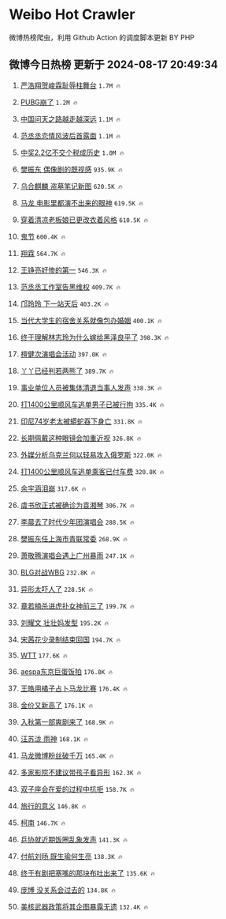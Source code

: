 # Weibo Hot Crawler 



微博热榜爬虫，利用 Github Action 的调度脚本更新 BY PHP 


## 微博今日热榜 更新于 2024-08-17 20:49:34 
1. [严浩翔贺峻霖耻辱柱舞台](https://s.weibo.com/weibo?q=%23%E4%B8%A5%E6%B5%A9%E7%BF%94%E8%B4%BA%E5%B3%BB%E9%9C%96%E8%80%BB%E8%BE%B1%E6%9F%B1%E8%88%9E%E5%8F%B0%23&t=31&band_rank=1&Refer=top) `1.7M 🔥` 

1. [PUBG崩了](https://s.weibo.com/weibo?q=PUBG%E5%B4%A9%E4%BA%86&t=31&band_rank=2&Refer=top) `1.2M 🔥` 

1. [中国问天之路越走越深远](https://s.weibo.com/weibo?q=%23%E4%B8%AD%E5%9B%BD%E9%97%AE%E5%A4%A9%E4%B9%8B%E8%B7%AF%E8%B6%8A%E8%B5%B0%E8%B6%8A%E6%B7%B1%E8%BF%9C%23&t=31&band_rank=3&Refer=top) `1.1M 🔥` 

1. [范丞丞恋情风波后首露面](https://s.weibo.com/weibo?q=%23%E8%8C%83%E4%B8%9E%E4%B8%9E%E6%81%8B%E6%83%85%E9%A3%8E%E6%B3%A2%E5%90%8E%E9%A6%96%E9%9C%B2%E9%9D%A2%23&t=31&band_rank=4&Refer=top) `1.1M 🔥` 

1. [中奖2.2亿不交个税成历史](https://s.weibo.com/weibo?q=%23%E4%B8%AD%E5%A5%962.2%E4%BA%BF%E4%B8%8D%E4%BA%A4%E4%B8%AA%E7%A8%8E%E6%88%90%E5%8E%86%E5%8F%B2%23&t=31&band_rank=5&Refer=top) `1.0M 🔥` 

1. [樊振东 偶像剧的既视感](https://s.weibo.com/weibo?q=%E6%A8%8A%E6%8C%AF%E4%B8%9C%20%E5%81%B6%E5%83%8F%E5%89%A7%E7%9A%84%E6%97%A2%E8%A7%86%E6%84%9F&t=31&band_rank=6&Refer=top) `935.9K 🔥` 

1. [乌合麒麟 盗墓笔记新图](https://s.weibo.com/weibo?q=%E4%B9%8C%E5%90%88%E9%BA%92%E9%BA%9F%20%E7%9B%97%E5%A2%93%E7%AC%94%E8%AE%B0%E6%96%B0%E5%9B%BE&t=31&band_rank=7&Refer=top) `620.5K 🔥` 

1. [马龙 电影里都演不出来的眼神](https://s.weibo.com/weibo?q=%E9%A9%AC%E9%BE%99%20%E7%94%B5%E5%BD%B1%E9%87%8C%E9%83%BD%E6%BC%94%E4%B8%8D%E5%87%BA%E6%9D%A5%E7%9A%84%E7%9C%BC%E7%A5%9E&t=31&band_rank=8&Refer=top) `619.5K 🔥` 

1. [穿着清凉老板娘已更改衣着风格](https://s.weibo.com/weibo?q=%23%E7%A9%BF%E7%9D%80%E6%B8%85%E5%87%89%E8%80%81%E6%9D%BF%E5%A8%98%E5%B7%B2%E6%9B%B4%E6%94%B9%E8%A1%A3%E7%9D%80%E9%A3%8E%E6%A0%BC%23&t=31&band_rank=9&Refer=top) `610.5K 🔥` 

1. [鬼节](https://s.weibo.com/weibo?q=%E9%AC%BC%E8%8A%82&t=31&band_rank=10&Refer=top) `600.4K 🔥` 

1. [翔霖](https://s.weibo.com/weibo?q=%E7%BF%94%E9%9C%96&t=31&band_rank=11&Refer=top) `564.7K 🔥` 

1. [王铮亮好惨的第一](https://s.weibo.com/weibo?q=%E7%8E%8B%E9%93%AE%E4%BA%AE%E5%A5%BD%E6%83%A8%E7%9A%84%E7%AC%AC%E4%B8%80&t=31&band_rank=12&Refer=top) `546.3K 🔥` 

1. [范丞丞工作室告黑维权](https://s.weibo.com/weibo?q=%23%E8%8C%83%E4%B8%9E%E4%B8%9E%E5%B7%A5%E4%BD%9C%E5%AE%A4%E5%91%8A%E9%BB%91%E7%BB%B4%E6%9D%83%23&t=31&band_rank=13&Refer=top) `409.7K 🔥` 

1. [邝玲玲 下一站天后](https://s.weibo.com/weibo?q=%E9%82%9D%E7%8E%B2%E7%8E%B2%20%E4%B8%8B%E4%B8%80%E7%AB%99%E5%A4%A9%E5%90%8E&t=31&band_rank=14&Refer=top) `403.2K 🔥` 

1. [当代大学生的宿舍关系就像包办婚姻](https://s.weibo.com/weibo?q=%23%E5%BD%93%E4%BB%A3%E5%A4%A7%E5%AD%A6%E7%94%9F%E7%9A%84%E5%AE%BF%E8%88%8D%E5%85%B3%E7%B3%BB%E5%B0%B1%E5%83%8F%E5%8C%85%E5%8A%9E%E5%A9%9A%E5%A7%BB%23&t=31&band_rank=15&Refer=top) `400.1K 🔥` 

1. [终于理解林志玲为什么嫁给黑泽良平了](https://s.weibo.com/weibo?q=%E7%BB%88%E4%BA%8E%E7%90%86%E8%A7%A3%E6%9E%97%E5%BF%97%E7%8E%B2%E4%B8%BA%E4%BB%80%E4%B9%88%E5%AB%81%E7%BB%99%E9%BB%91%E6%B3%BD%E8%89%AF%E5%B9%B3%E4%BA%86&t=31&band_rank=16&Refer=top) `398.3K 🔥` 

1. [檀健次演唱会活动](https://s.weibo.com/weibo?q=%23%E6%AA%80%E5%81%A5%E6%AC%A1%E6%BC%94%E5%94%B1%E4%BC%9A%E6%B4%BB%E5%8A%A8%23&t=31&band_rank=17&Refer=top) `397.0K 🔥` 

1. [丫丫已经判若两熊了](https://s.weibo.com/weibo?q=%E4%B8%AB%E4%B8%AB%E5%B7%B2%E7%BB%8F%E5%88%A4%E8%8B%A5%E4%B8%A4%E7%86%8A%E4%BA%86&t=31&band_rank=18&Refer=top) `389.7K 🔥` 

1. [事业单位人员被集体清退当事人发声](https://s.weibo.com/weibo?q=%23%E4%BA%8B%E4%B8%9A%E5%8D%95%E4%BD%8D%E4%BA%BA%E5%91%98%E8%A2%AB%E9%9B%86%E4%BD%93%E6%B8%85%E9%80%80%E5%BD%93%E4%BA%8B%E4%BA%BA%E5%8F%91%E5%A3%B0%23&t=31&band_rank=19&Refer=top) `338.3K 🔥` 

1. [打1400公里顺风车逃单男子已被行拘](https://s.weibo.com/weibo?q=%23%E6%89%931400%E5%85%AC%E9%87%8C%E9%A1%BA%E9%A3%8E%E8%BD%A6%E9%80%83%E5%8D%95%E7%94%B7%E5%AD%90%E5%B7%B2%E8%A2%AB%E8%A1%8C%E6%8B%98%23&t=31&band_rank=20&Refer=top) `335.4K 🔥` 

1. [印尼74岁老太被蟒蛇吞下身亡](https://s.weibo.com/weibo?q=%23%E5%8D%B0%E5%B0%BC74%E5%B2%81%E8%80%81%E5%A4%AA%E8%A2%AB%E8%9F%92%E8%9B%87%E5%90%9E%E4%B8%8B%E8%BA%AB%E4%BA%A1%23&t=31&band_rank=21&Refer=top) `331.8K 🔥` 

1. [长期佩戴这种眼镜会加重近视](https://s.weibo.com/weibo?q=%23%E9%95%BF%E6%9C%9F%E4%BD%A9%E6%88%B4%E8%BF%99%E7%A7%8D%E7%9C%BC%E9%95%9C%E4%BC%9A%E5%8A%A0%E9%87%8D%E8%BF%91%E8%A7%86%23&t=31&band_rank=22&Refer=top) `326.8K 🔥` 

1. [外媒分析乌克兰何以轻易攻入俄罗斯](https://s.weibo.com/weibo?q=%23%E5%A4%96%E5%AA%92%E5%88%86%E6%9E%90%E4%B9%8C%E5%85%8B%E5%85%B0%E4%BD%95%E4%BB%A5%E8%BD%BB%E6%98%93%E6%94%BB%E5%85%A5%E4%BF%84%E7%BD%97%E6%96%AF%23&t=31&band_rank=23&Refer=top) `322.0K 🔥` 

1. [打1400公里顺风车逃单乘客已付车费](https://s.weibo.com/weibo?q=%23%E6%89%931400%E5%85%AC%E9%87%8C%E9%A1%BA%E9%A3%8E%E8%BD%A6%E9%80%83%E5%8D%95%E4%B9%98%E5%AE%A2%E5%B7%B2%E4%BB%98%E8%BD%A6%E8%B4%B9%23&t=31&band_rank=24&Refer=top) `320.8K 🔥` 

1. [余宇涵泪崩](https://s.weibo.com/weibo?q=%23%E4%BD%99%E5%AE%87%E6%B6%B5%E6%B3%AA%E5%B4%A9%23&t=31&band_rank=25&Refer=top) `317.6K 🔥` 

1. [虞书欣正式被确诊为袁湘琴](https://s.weibo.com/weibo?q=%E8%99%9E%E4%B9%A6%E6%AC%A3%E6%AD%A3%E5%BC%8F%E8%A2%AB%E7%A1%AE%E8%AF%8A%E4%B8%BA%E8%A2%81%E6%B9%98%E7%90%B4&t=31&band_rank=26&Refer=top) `306.7K 🔥` 

1. [李晨去了时代少年团演唱会](https://s.weibo.com/weibo?q=%23%E6%9D%8E%E6%99%A8%E5%8E%BB%E4%BA%86%E6%97%B6%E4%BB%A3%E5%B0%91%E5%B9%B4%E5%9B%A2%E6%BC%94%E5%94%B1%E4%BC%9A%23&t=31&band_rank=27&Refer=top) `288.5K 🔥` 

1. [樊振东任上海市青联常委](https://s.weibo.com/weibo?q=%23%E6%A8%8A%E6%8C%AF%E4%B8%9C%E4%BB%BB%E4%B8%8A%E6%B5%B7%E5%B8%82%E9%9D%92%E8%81%94%E5%B8%B8%E5%A7%94%23&t=31&band_rank=28&Refer=top) `268.9K 🔥` 

1. [萧敬腾演唱会遇上广州暴雨](https://s.weibo.com/weibo?q=%23%E8%90%A7%E6%95%AC%E8%85%BE%E6%BC%94%E5%94%B1%E4%BC%9A%E9%81%87%E4%B8%8A%E5%B9%BF%E5%B7%9E%E6%9A%B4%E9%9B%A8%23&t=31&band_rank=29&Refer=top) `247.1K 🔥` 

1. [BLG对战WBG](https://s.weibo.com/weibo?q=%23BLG%E5%AF%B9%E6%88%98WBG%23&t=31&band_rank=30&Refer=top) `232.8K 🔥` 

1. [异形太吓人了](https://s.weibo.com/weibo?q=%23%E5%BC%82%E5%BD%A2%E5%A4%AA%E5%90%93%E4%BA%BA%E4%BA%86%23&t=31&band_rank=31&Refer=top) `228.5K 🔥` 

1. [章若楠杀进虎扑女神前三了](https://s.weibo.com/weibo?q=%23%E7%AB%A0%E8%8B%A5%E6%A5%A0%E6%9D%80%E8%BF%9B%E8%99%8E%E6%89%91%E5%A5%B3%E7%A5%9E%E5%89%8D%E4%B8%89%E4%BA%86%23&t=31&band_rank=32&Refer=top) `199.7K 🔥` 

1. [刘耀文 壮壮妈发型](https://s.weibo.com/weibo?q=%E5%88%98%E8%80%80%E6%96%87%20%E5%A3%AE%E5%A3%AE%E5%A6%88%E5%8F%91%E5%9E%8B&t=31&band_rank=33&Refer=top) `195.2K 🔥` 

1. [宋茜花少录制结束回国](https://s.weibo.com/weibo?q=%23%E5%AE%8B%E8%8C%9C%E8%8A%B1%E5%B0%91%E5%BD%95%E5%88%B6%E7%BB%93%E6%9D%9F%E5%9B%9E%E5%9B%BD%23&t=31&band_rank=34&Refer=top) `194.7K 🔥` 

1. [WTT](https://s.weibo.com/weibo?q=WTT&t=31&band_rank=35&Refer=top) `177.6K 🔥` 

1. [aespa东京巨蛋饭拍](https://s.weibo.com/weibo?q=%23aespa%E4%B8%9C%E4%BA%AC%E5%B7%A8%E8%9B%8B%E9%A5%AD%E6%8B%8D%23&t=31&band_rank=36&Refer=top) `176.8K 🔥` 

1. [王皓用橘子占卜马龙比赛](https://s.weibo.com/weibo?q=%23%E7%8E%8B%E7%9A%93%E7%94%A8%E6%A9%98%E5%AD%90%E5%8D%A0%E5%8D%9C%E9%A9%AC%E9%BE%99%E6%AF%94%E8%B5%9B%23&t=31&band_rank=37&Refer=top) `176.4K 🔥` 

1. [金价又新高了](https://s.weibo.com/weibo?q=%23%E9%87%91%E4%BB%B7%E5%8F%88%E6%96%B0%E9%AB%98%E4%BA%86%23&t=31&band_rank=38&Refer=top) `176.1K 🔥` 

1. [入秋第一部爽剧来了](https://s.weibo.com/weibo?q=%E5%85%A5%E7%A7%8B%E7%AC%AC%E4%B8%80%E9%83%A8%E7%88%BD%E5%89%A7%E6%9D%A5%E4%BA%86&t=31&band_rank=39&Refer=top) `168.9K 🔥` 

1. [汪苏泷 雨神](https://s.weibo.com/weibo?q=%E6%B1%AA%E8%8B%8F%E6%B3%B7%20%E9%9B%A8%E7%A5%9E&t=31&band_rank=40&Refer=top) `168.1K 🔥` 

1. [马龙微博粉丝破千万](https://s.weibo.com/weibo?q=%23%E9%A9%AC%E9%BE%99%E5%BE%AE%E5%8D%9A%E7%B2%89%E4%B8%9D%E7%A0%B4%E5%8D%83%E4%B8%87%23&t=31&band_rank=41&Refer=top) `165.4K 🔥` 

1. [多家影院不建议带孩子看异形](https://s.weibo.com/weibo?q=%23%E5%A4%9A%E5%AE%B6%E5%BD%B1%E9%99%A2%E4%B8%8D%E5%BB%BA%E8%AE%AE%E5%B8%A6%E5%AD%A9%E5%AD%90%E7%9C%8B%E5%BC%82%E5%BD%A2%23&t=31&band_rank=42&Refer=top) `162.3K 🔥` 

1. [双子座会在爱的过程中抗拒](https://s.weibo.com/weibo?q=%E5%8F%8C%E5%AD%90%E5%BA%A7%E4%BC%9A%E5%9C%A8%E7%88%B1%E7%9A%84%E8%BF%87%E7%A8%8B%E4%B8%AD%E6%8A%97%E6%8B%92&t=31&band_rank=43&Refer=top) `158.7K 🔥` 

1. [旅行的意义](https://s.weibo.com/weibo?q=%E6%97%85%E8%A1%8C%E7%9A%84%E6%84%8F%E4%B9%89&t=31&band_rank=44&Refer=top) `146.8K 🔥` 

1. [柯南](https://s.weibo.com/weibo?q=%E6%9F%AF%E5%8D%97&t=31&band_rank=45&Refer=top) `146.7K 🔥` 

1. [乒协就近期饭圈乱象发声](https://s.weibo.com/weibo?q=%23%E4%B9%92%E5%8D%8F%E5%B0%B1%E8%BF%91%E6%9C%9F%E9%A5%AD%E5%9C%88%E4%B9%B1%E8%B1%A1%E5%8F%91%E5%A3%B0%23&t=31&band_rank=46&Refer=top) `141.3K 🔥` 

1. [付航刘旸 既生瑜何生亮](https://s.weibo.com/weibo?q=%E4%BB%98%E8%88%AA%E5%88%98%E6%97%B8%20%E6%97%A2%E7%94%9F%E7%91%9C%E4%BD%95%E7%94%9F%E4%BA%AE&t=31&band_rank=47&Refer=top) `138.3K 🔥` 

1. [终于有剧把塞嘴的那块布吐出来了](https://s.weibo.com/weibo?q=%E7%BB%88%E4%BA%8E%E6%9C%89%E5%89%A7%E6%8A%8A%E5%A1%9E%E5%98%B4%E7%9A%84%E9%82%A3%E5%9D%97%E5%B8%83%E5%90%90%E5%87%BA%E6%9D%A5%E4%BA%86&t=31&band_rank=48&Refer=top) `135.6K 🔥` 

1. [庞博 没关系会过去的](https://s.weibo.com/weibo?q=%E5%BA%9E%E5%8D%9A%20%E6%B2%A1%E5%85%B3%E7%B3%BB%E4%BC%9A%E8%BF%87%E5%8E%BB%E7%9A%84&t=31&band_rank=49&Refer=top) `134.8K 🔥` 

1. [美核武器政策将其企图暴露无遗](https://s.weibo.com/weibo?q=%23%E7%BE%8E%E6%A0%B8%E6%AD%A6%E5%99%A8%E6%94%BF%E7%AD%96%E5%B0%86%E5%85%B6%E4%BC%81%E5%9B%BE%E6%9A%B4%E9%9C%B2%E6%97%A0%E9%81%97%23&t=31&band_rank=50&Refer=top) `132.4K 🔥` 

